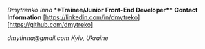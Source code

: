 _Dmytrenko Inna_ \***\*Trainee/Junior Front-End Developer\*\***
**Contact Information**
[https://linkedin.com/in/dmytreko]
[https://github.com/dmytreko]

_dmytinna@gmail.com_
_Kyiv, Ukraine_
